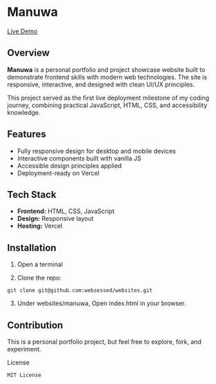 # Manuwa

[Live Demo](https://paul-manuwa.vercel.app/)

## Overview
**Manuwa** is a personal portfolio and project showcase website built to demonstrate frontend skills with modern web technologies. The site is responsive, interactive, and designed with clean UI/UX principles.

This project served as the first live deployment milestone of my coding journey, combining practical JavaScript, HTML, CSS, and accessibility knowledge.

## Features
- Fully responsive design for desktop and mobile devices
- Interactive components built with vanilla JS
- Accessible design principles applied
- Deployment-ready on Vercel

## Tech Stack
- **Frontend:** HTML, CSS, JavaScript
- **Design:** Responsive layout
- **Hosting:** Vercel


## Installation
1. Open a terminal
   
2. Clone the repo:
```
git clone git@github.com:websessed/websites.git
```
3. Under websites/manuwa, Open index.html in your browser.
   

## Contribution 
This is a personal portfolio project, but feel free to explore, fork, and experiment.


License
```
MIT License 
